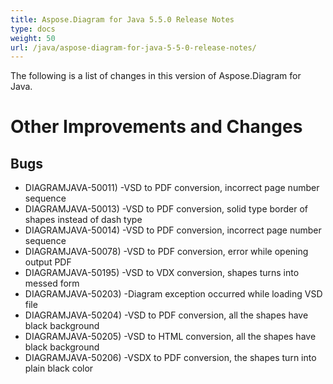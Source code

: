 ```yaml
---
title: Aspose.Diagram for Java 5.5.0 Release Notes
type: docs
weight: 50
url: /java/aspose-diagram-for-java-5-5-0-release-notes/
---
```


The following is a list of changes in this version of Aspose.Diagram for Java.
# **Other Improvements and Changes**
## **Bugs**
- DIAGRAMJAVA-50011) -VSD to PDF conversion, incorrect page number sequence
- DIAGRAMJAVA-50013) -VSD to PDF conversion, solid type border of shapes instead of dash type
- DIAGRAMJAVA-50014) -VSD to PDF conversion, incorrect page number sequence
- DIAGRAMJAVA-50078) -VSD to PDF conversion, error while opening output PDF
- DIAGRAMJAVA-50195) -VSD to VDX conversion, shapes turns into messed form
- DIAGRAMJAVA-50203) -Diagram exception occurred while loading VSD file
- DIAGRAMJAVA-50204) -VSD to PDF conversion, all the shapes have black background
- DIAGRAMJAVA-50205) -VSD to HTML conversion, all the shapes have black background
- DIAGRAMJAVA-50206) -VSDX to PDF conversion, the shapes turn into plain black color
